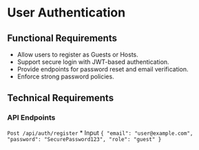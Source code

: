 # User Authentication
## Functional Requirements
 * Allow users to register as Guests or Hosts.
 * Support secure login with JWT-based authentication.
 * Provide endpoints for password reset and email verification.
 * Enforce strong password policies.

## Technical Requirements
### API Endpoints

`Post /api/auth/register`
    * Input
        `{
  "email": "user@example.com",
  "password": "SecurePassword123",
  "role": "guest"
}`
